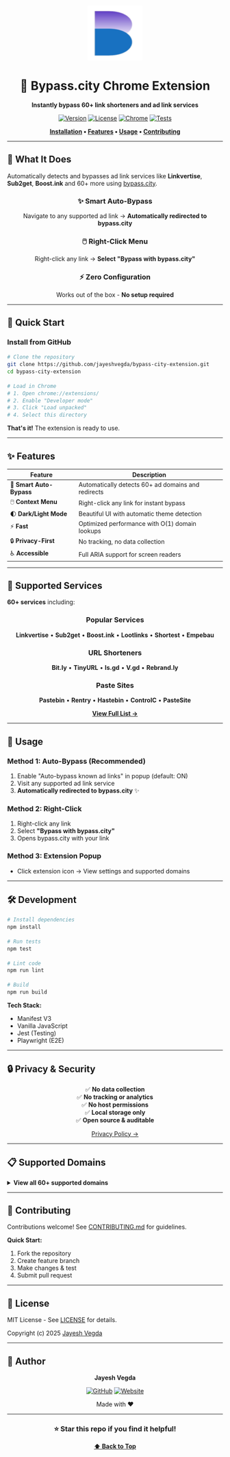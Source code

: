 <div align="center">

<img src="icons/icon128.png" alt="Bypass.city Extension" width="128" height="128">

# 🚀 Bypass.city Chrome Extension

**Instantly bypass 60+ link shorteners and ad link services**

[![Version](https://img.shields.io/badge/version-1.1.0-blue.svg)](https://github.com/jayeshvegda/bypass-city-extension)
[![License](https://img.shields.io/badge/license-MIT-green.svg)](LICENSE)
[![Chrome](https://img.shields.io/badge/chrome-v88+-brightgreen.svg)](https://www.google.com/chrome/)
[![Tests](https://img.shields.io/badge/tests-38%2F38-passing-brightgreen.svg)](tests/)

**[Installation](#-installation) • [Features](#-features) • [Usage](#-usage) • [Contributing](#-contributing)**

---

</div>

## 🎯 What It Does

Automatically detects and bypasses ad link services like **Linkvertise**, **Sub2get**, **Boost.ink** and 60+ more using [bypass.city](https://bypass.city).

<div align="center">

### ✨ Smart Auto-Bypass
Navigate to any supported ad link → **Automatically redirected to bypass.city**

### 🖱️ Right-Click Menu
Right-click any link → **Select "Bypass with bypass.city"**

### ⚡ Zero Configuration
Works out of the box - **No setup required**

</div>

---

## 🚀 Quick Start

### Install from GitHub

```bash
# Clone the repository
git clone https://github.com/jayeshvegda/bypass-city-extension.git
cd bypass-city-extension

# Load in Chrome
# 1. Open chrome://extensions/
# 2. Enable "Developer mode"
# 3. Click "Load unpacked"
# 4. Select this directory
```

**That's it!** The extension is ready to use.

---

## ✨ Features

| Feature | Description |
|---------|-------------|
| 🎯 **Smart Auto-Bypass** | Automatically detects 60+ ad domains and redirects |
| 🖱️ **Context Menu** | Right-click any link for instant bypass |
| 🌓 **Dark/Light Mode** | Beautiful UI with automatic theme detection |
| ⚡ **Fast** | Optimized performance with O(1) domain lookups |
| 🔒 **Privacy-First** | No tracking, no data collection |
| ♿ **Accessible** | Full ARIA support for screen readers |

---

## 🎯 Supported Services

**60+ services** including:

<div align="center">

### Popular Services
**Linkvertise** • **Sub2get** • **Boost.ink** • **Lootlinks** • **Shortest** • **Empebau**

### URL Shorteners  
**Bit.ly** • **TinyURL** • **Is.gd** • **V.gd** • **Rebrand.ly**

### Paste Sites
**Pastebin** • **Rentry** • **Hastebin** • **ControlC** • **PasteSite**

**[View Full List →](#supported-domains)**

</div>

---

## 📖 Usage

### Method 1: Auto-Bypass (Recommended)
1. Enable "Auto-bypass known ad links" in popup (default: ON)
2. Visit any supported ad link service
3. **Automatically redirected to bypass.city** ✨

### Method 2: Right-Click
1. Right-click any link
2. Select **"Bypass with bypass.city"**
3. Opens bypass.city with your link

### Method 3: Extension Popup
- Click extension icon → View settings and supported domains

---

## 🛠️ Development

```bash
# Install dependencies
npm install

# Run tests
npm test

# Lint code
npm run lint

# Build
npm run build
```

**Tech Stack:**
- Manifest V3
- Vanilla JavaScript
- Jest (Testing)
- Playwright (E2E)

---

## 🔒 Privacy & Security

<div align="center">

✅ **No data collection**  
✅ **No tracking or analytics**  
✅ **No host permissions**  
✅ **Local storage only**  
✅ **Open source & auditable**

[Privacy Policy →](PRIVACY_POLICY.md)

</div>

---

## 📋 Supported Domains

<details>
<summary><b>View all 60+ supported domains</b></summary>

**Linkvertise & Variants**
- linkvertise.com, linkvertise.net, link-to.net

**Sub Services**
- sub2get.com, sub1s.com, subtolink.com, subfinal.com
- sub2unlock.com, sub2unlock.net, unlocknow.net

**Boost Services**
- boost.ink, bst.gg, bst.wtf, booo.st
- boostfusedgt.com, boost.fusedgt.com
- leasurepartment.xyz, letsboost.net, mboost.me

**Loot Links**
- lootlinks.com, loot-links.com, loot-link.com
- lootdest.com, links-loot.com, linksloot.com, lootlink.com

**URL Shorteners**
- bit.ly, tinyurl.com, rebrand.ly
- v.gd, is.gd, empebau.eu
- rekonise.com, rkns.link

**Shortest Services**
- shorte.st, sh.st, gestyy.com, destyy.com

**Paste Sites**
- pastebin.com, rentry.co, hastebin.com
- controlc.com, pastelink.net, pastesite.com
- privatebin.net, paster.so, bstlar.com

*And many more...*

</details>

---

## 🤝 Contributing

Contributions welcome! See [CONTRIBUTING.md](CONTRIBUTING.md) for guidelines.

**Quick Start:**
1. Fork the repository
2. Create feature branch
3. Make changes & test
4. Submit pull request

---

## 📄 License

MIT License - See [LICENSE](LICENSE) for details.

Copyright (c) 2025 [Jayesh Vegda](https://github.com/jayeshvegda)

---

## 👤 Author

<div align="center">

**Jayesh Vegda**

[![GitHub](https://img.shields.io/badge/GitHub-jayeshvegda-black?logo=github)](https://github.com/jayeshvegda)
[![Website](https://img.shields.io/badge/Website-bypass.city-blue)](https://bypass.city)

Made with ❤️

</div>

---

<div align="center">

### ⭐ Star this repo if you find it helpful!

**[⬆ Back to Top](#-bypasscity-chrome-extension)**

</div>
